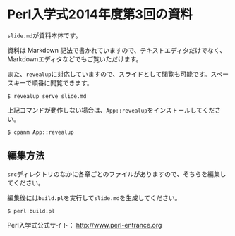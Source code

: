 # Perl入学式2014年度第3回の資料

`slide.md`が資料本体です。

資料は Markdown 記法で書かれていますので、テキストエディタだけでなく、Markdownエディタなどでもご覧いただけます。

また、`revealup`に対応していますので、スライドとして閲覧も可能です。スペースキーで順番に閲覧できます。

    $ revealup serve slide.md

上記コマンドが動作しない場合は、`App::revealup`をインストールしてください。

    $ cpanm App::revealup

## 編集方法

`src`ディレクトリのなかに各章ごとのファイルがありますので、そちらを編集してください。

編集後には`build.pl`を実行して`slide.md`を生成してください。

    $ perl build.pl

Perl入学式公式サイト： <http://www.perl-entrance.org>
